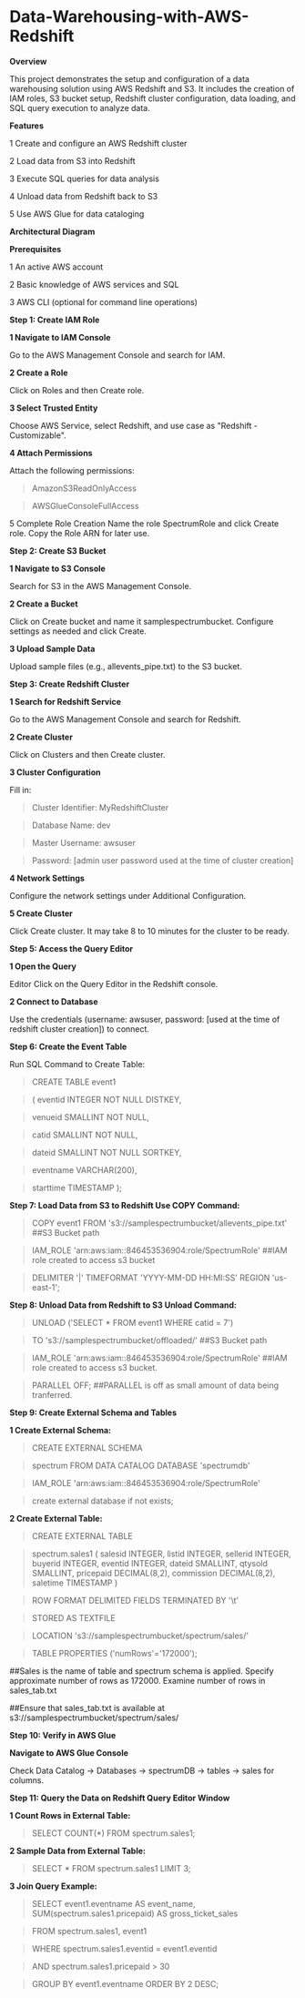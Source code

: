 # Data-Warehousing-with-AWS-Redshift

**Overview**

This project demonstrates the setup and configuration of a data warehousing solution using AWS Redshift and S3. 
It includes the creation of IAM roles, S3 bucket setup, Redshift cluster configuration, data loading, and SQL query execution to analyze data.

**Features** 

1  Create and configure an AWS Redshift cluster 

2  Load data from S3 into Redshift 

3  Execute SQL queries for data analysis 

4  Unload data from Redshift back to S3 

5  Use AWS Glue for data cataloging

**Architectural Diagram**

**Prerequisites**

1  An active AWS account 

2  Basic knowledge of AWS services and SQL 

3  AWS CLI (optional for command line operations)

**Step 1: Create IAM Role**

**1 Navigate to IAM Console**

  Go to the AWS Management Console and search for IAM.

**2 Create a Role**

  Click on Roles and then Create role.

**3 Select Trusted Entity**

  Choose AWS Service, select Redshift, and use case as "Redshift - Customizable".

**4 Attach Permissions**

  Attach the following permissions:

>  AmazonS3ReadOnlyAccess 

>  AWSGlueConsoleFullAccess

5 Complete Role Creation Name the role SpectrumRole and click Create role. Copy the Role ARN for later use.

**Step 2: Create S3 Bucket**

**1 Navigate to S3 Console**

  Search for S3 in the AWS Management Console.

**2 Create a Bucket** 

  Click on Create bucket and name it samplespectrumbucket. Configure settings as needed and click Create.

**3 Upload Sample Data**

  Upload sample files (e.g., allevents_pipe.txt) to the S3 bucket.

**Step 3: Create Redshift Cluster**

**1 Search for Redshift Service**

  Go to the AWS Management Console and search for Redshift.

**2 Create Cluster**

  Click on Clusters and then Create cluster.

**3 Cluster Configuration**

  Fill in:
  
  >  Cluster Identifier: MyRedshiftCluster

  >  Database Name: dev

  >  Master Username: awsuser

  >  Password: [admin user password used at the time of cluster creation]

**4 Network Settings**

Configure the network settings under Additional Configuration.

**5 Create Cluster**

Click Create cluster. It may take 8 to 10 minutes for the cluster to be ready.

**Step 5: Access the Query Editor**

**1 Open the Query**

Editor Click on the Query Editor in the Redshift console.

**2 Connect to Database**

Use the credentials (username: awsuser, password: [used at the time of redshift cluster creation]) to connect.

**Step 6: Create the Event Table**

Run SQL Command to Create Table:

>  CREATE TABLE event1

> ( eventid INTEGER NOT NULL DISTKEY,

> venueid SMALLINT NOT NULL,

> catid SMALLINT NOT NULL,

> dateid SMALLINT NOT NULL SORTKEY,

> eventname VARCHAR(200),

> starttime TIMESTAMP );

**Step 7: Load Data from S3 to Redshift Use COPY Command:**

> COPY event1 FROM 's3://samplespectrumbucket/allevents_pipe.txt' ##S3 Bucket path

> IAM_ROLE 'arn:aws:iam::846453536904:role/SpectrumRole' ##IAM role created to access s3 bucket

> DELIMITER '|' TIMEFORMAT 'YYYY-MM-DD HH:MI:SS' REGION 'us-east-1';

**Step 8: Unload Data from Redshift to S3 Unload Command:**

> UNLOAD ('SELECT * FROM event1 WHERE catid = 7')

> TO 's3://samplespectrumbucket/offloaded/' ##S3 Bucket path

> IAM_ROLE 'arn:aws:iam::846453536904:role/SpectrumRole' ##IAM role created to access s3 bucket.

> PARALLEL OFF; ##PARALLEL is off as small amount of data being tranferred.

**Step 9: Create External Schema and Tables**

**1 Create External Schema:**

> CREATE EXTERNAL SCHEMA

> spectrum FROM DATA CATALOG DATABASE 'spectrumdb'

> IAM_ROLE 'arn:aws:iam::846453536904:role/SpectrumRole'

> create external database if not exists;

**2 Create External Table:**

> CREATE EXTERNAL TABLE

> spectrum.sales1 ( salesid INTEGER,
> listid INTEGER,
> sellerid INTEGER,
> buyerid INTEGER,
> eventid INTEGER,
> dateid SMALLINT,
> qtysold SMALLINT,
> pricepaid DECIMAL(8,2),
> commission DECIMAL(8,2),
> saletime TIMESTAMP )

> ROW FORMAT DELIMITED FIELDS TERMINATED BY '\t'

> STORED AS TEXTFILE

> LOCATION 's3://samplespectrumbucket/spectrum/sales/'

> TABLE PROPERTIES ('numRows'='172000');

##Sales is the name of table and spectrum schema is applied. Specify approximate number of rows as 172000. Examine number of rows in sales_tab.txt 

##Ensure that sales_tab.txt is available at s3://samplespectrumbucket/spectrum/sales/

**Step 10: Verify in AWS Glue**

**Navigate to AWS Glue Console**

Check Data Catalog -> Databases -> spectrumDB -> tables -> sales for columns.

**Step 11: Query the Data on Redshift Query Editor Window**

**1 Count Rows in External Table:**

>  SELECT COUNT(*) FROM spectrum.sales1;

**2 Sample Data from External Table:**

>  SELECT * FROM spectrum.sales1 LIMIT 3;

**3 Join Query Example:**

> SELECT event1.eventname AS event_name, SUM(spectrum.sales1.pricepaid) AS gross_ticket_sales

> FROM spectrum.sales1, event1

> WHERE spectrum.sales1.eventid = event1.eventid

> AND spectrum.sales1.pricepaid > 30

> GROUP BY event1.eventname ORDER BY 2 DESC;
